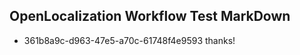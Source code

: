 ## OpenLocalization Workflow Test MarkDown
* 361b8a9c-d963-47e5-a70c-61748f4e9593 thanks!

<!--HONumber=Jul16_HO3-->


